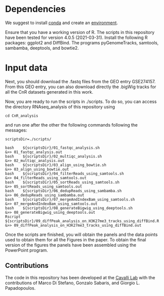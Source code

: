 # Dependencies #
We suggest to install [conda](https://conda.io/projects/conda/en/latest/user-guide/getting-started.html) and create an [environment](https://conda.io/projects/conda/en/latest/user-guide/tasks/manage-environments.html). 

Ensure that you have a working version of R. The scripts in this repository have been tested for version 4.0.5 (2021-03-31).
Install the following R packages: ggplot2 and DiffBind.
The programs pyGenomeTracks, samtools, sambamba, deeptools, and bowtie2.

# Input data #
Next, you should download the .fastq files from the GEO entry GSE274157.
From this GEO entry, you can also download directly the .bigWig tracks for all the CnR datasets generated in this work.

Now, you are ready to run the scripts in ./scripts. To do so, you can access the directory RNAseq_analysis of this repository using
```
cd CnR_analysis
```
and run one after the other the following commands following the messages:
```
scriptsDir=./scripts/

bash    ${scriptsDir}/01_fastqc_analysis.sh                                    &>> 01_fastqc_analysis.out
bash    ${scriptsDir}/02_multiqc_analysis.sh                                   &>> 02_multiqc_analysis.out
bash    ${scriptsDir}/03_align_using_bowtie.sh                                 &>> 03_align_using_bowtie.out
bash    ${scriptsDir}/04_filterReads_using_samtools.sh                         &>> 04_filterReads_using_samtools.out
bash    ${scriptsDir}/05_sortReads_using_samtools.sh                           &>> 05_sortReads_using_samtools.out
bash    ${scriptsDir}/06_dedupReads_using_sambamba.sh                          &>> 06_dedupReads_using_sambamba.out
bash    ${scriptsDir}/07_mergeAndIndexBam_using_samtools.sh                    &>> 07_mergeAndIndexBam_using_samtools.out
bash    ${scriptsDir}/08_generateBigwig_using_deeptools.sh                     &>> 08_generateBigwig_using_deeptools.out
Rscript ${scriptsDir}/09_diffPeak_analysis_on_H3K27me3_tracks_using_diffBind.R &>> 09_diffPeak_analysis_on_H3K27me3_tracks_using_diffBind.out
```


Once the scripts are finished, you will obtain the panels and the data points used to obtain them for all the Figures in the paper.
To obtain the final version of the figures the panels have been assembled using the PowerPoint program.

## Contributions ##
The code in this repository has been developed at the [Cavalli Lab](https://www.igh.cnrs.fr/en/research/departments/genome-dynamics/chromatin-and-cell-biology) with the contributions of Marco Di Stefano, Gonzalo Sabaris, and Giorgio L. Papadopoulos.
